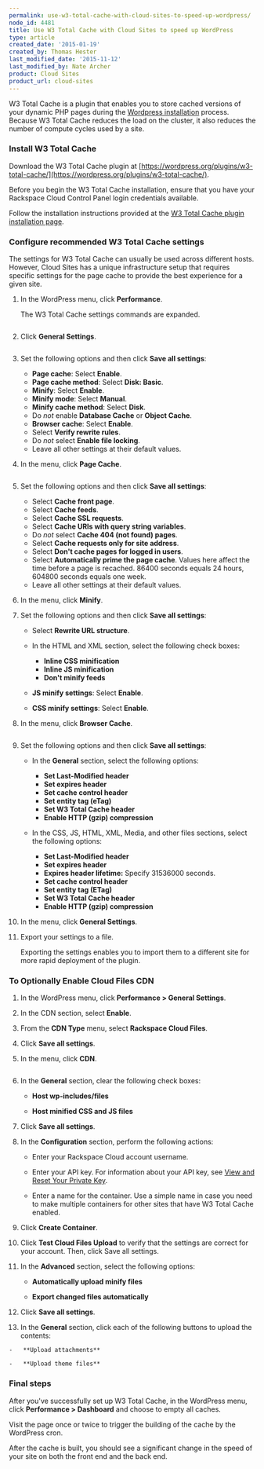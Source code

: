 ```yaml
---
permalink: use-w3-total-cache-with-cloud-sites-to-speed-up-wordpress/
node_id: 4481
title: Use W3 Total Cache with Cloud Sites to speed up WordPress
type: article
created_date: '2015-01-19'
created_by: Thomas Hester
last_modified_date: '2015-11-12'
last_modified_by: Nate Archer
product: Cloud Sites
product_url: cloud-sites
---
```


W3 Total Cache is a plugin that enables you to store cached versions of your dynamic PHP pages during the  [Wordpress installation](http://www.rackspace.com/cloud/sites/web-hosting/wordpress/) process. Because W3 Total Cache reduces the load on the cluster, it also reduces the number of compute cycles used by a site.

### Install W3 Total Cache

Download the W3 Total Cache plugin at [https://wordpress.org/plugins/w3-total-cache/](https://wordpress.org/plugins/w3-total-cache/).

Before you begin the W3 Total Cache installation, ensure that you have your Rackspace Cloud Control Panel login credentials available.

Follow the installation instructions provided at the [W3 Total Cache plugin installation page](https://wordpress.org/plugins/w3-total-cache/installation/).

### Configure recommended W3 Total Cache settings

The settings for W3 Total Cache can usually be used across different hosts. However, Cloud Sites has a unique infrastructure setup that requires specific settings for the page cache to provide the best experience for a given site.

1. In the WordPress menu, click **Performance**.

    The W3 Total Cache settings commands are expanded.

    <img src="{% asset_path cloud-sites/use-w3-total-cache-with-cloud-sites-to-speed-up-wordpress/w3tc_menu.png %}" alt="" />

2. Click **General Settings**.

    <img src="{% asset_path cloud-sites/use-w3-total-cache-with-cloud-sites-to-speed-up-wordpress/w3tc_general.png %}" alt="" />

3. Set the following options and then click **Save all settings**:

	- **Page cache**: Select **Enable**.
	- **Page cache method**: Select **Disk: Basic**.
	- **Minify**: Select **Enable**.
	- **Minify mode**: Select **Manual**.
	- **Minify cache method**: Select **Disk**.
	- Do *not* enable **Database Cache** or **Object Cache**.
	- **Browser cache**: Select **Enable**.
	- Select **Verify rewrite rules**.
	- Do *not* select **Enable file locking**.
	- Leave all other settings at their default values.

4. In the menu, click **Page Cache**.

    <img src="{% asset_path cloud-sites/use-w3-total-cache-with-cloud-sites-to-speed-up-wordpress/w3tc_pagecache.png %}" alt="" />

5. Set the following options and then click **Save all settings**:

    - Select **Cache front page**.
    - Select **Cache feeds**.
    - Select **Cache SSL requests**.
    - Select **Cache URIs with query string variables**.
    - Do *not* select **Cache 404 (not found) pages**.
    - Select **Cache requests only for site address**.
    - Select **Don't cache pages for logged in users**.
    - Select **Automatically prime the page cache**. Values here affect the time before a page is recached. 86400 seconds equals 24 hours, 604800 seconds equals one week.
    - Leave all other settings at their default values.

6. In the menu, click **Minify**.

7. Set the following options and then click **Save all settings**:

	- Select **Rewrite URL structure**.

	- In the HTML and XML section, select the following check boxes:
		- **Inline CSS minification**
		- **Inline JS minification**
		- **Don't minify feeds**

	- **JS minify settings**: Select **Enable**.
	- **CSS minify settings**: Select **Enable**.

8. In the menu, click **Browser Cache**.

    <img src="{% asset_path cloud-sites/use-w3-total-cache-with-cloud-sites-to-speed-up-wordpress/w3tc_browsercache.png %}" alt="" />

9. Set the following options and then click **Save all settings**:

	-	In the **General** section, select the following options:
		-	**Set Last-Modified header**
		-	**Set expires header**
		-	**Set cache control header**
		-	**Set entity tag (eTag)**
		-	**Set W3 Total Cache header**
		-	**Enable HTTP (gzip) compression**

	-	In the CSS, JS, HTML, XML, Media, and other files sections, select the following options:
		-	**Set Last-Modified header**
		-	**Set expires header**
		-	**Expires header lifetime:** Specify 31536000 seconds.
		-	**Set cache control header**
		-	**Set entity tag (ETag)**
		-	**Set W3 Total Cache header**
		-	**Enable HTTP (gzip) compression**

10.	In the menu, click **General Settings**.

11.	Export your settings to a file.

    Exporting the settings enables you to import them to a different site for more rapid deployment of the plugin.

### To Optionally Enable Cloud Files CDN

1. In the WordPress menu, click **Performance > General Settings**.

2. In the CDN section, select **Enable**.

3. From the **CDN Type** menu, select **Rackspace Cloud Files**.

4. Click **Save all settings**.

5. In the menu, click **CDN**.

    <img src="{% asset_path cloud-sites/use-w3-total-cache-with-cloud-sites-to-speed-up-wordpress/w3tc_cdn.png %}" alt="" />

6. In the **General** section, clear the following check boxes:

	-	**Host wp-includes/files**

	-	**Host minified CSS and JS files**

7. Click **Save all settings**.

8. In the **Configuration** section, perform the following actions:

	-	Enter your Rackspace Cloud account username.

	-	Enter your API key. For information about your API key, see [View and Reset Your Private Key](/how-to/view-and-reset-your-api-key).

	-	Enter a name for the container. Use a simple name in case you need to make multiple containers for other sites that have W3 Total Cache enabled.

9. Click **Create Container**.

10.	Click **Test Cloud Files Upload** to verify that the settings are correct for your account. Then, click Save all settings.

11.	In the **Advanced** section, select the following options:

	-	**Automatically upload minify files**

	-	**Export changed files automatically**

12.	Click **Save all settings**.

13.   In the **General** section, click each of the following buttons to upload the contents:

	-	**Upload attachments**

	-	**Upload theme files**

### Final steps

After you've successfully set up W3 Total Cache, in the WordPress menu, click **Performance > Dashboard** and choose to empty all caches.

Visit the page once or twice to trigger the building of the cache by the WordPress cron.

After the cache is built, you should see a significant change in the speed of your site on both the front end and the back end.
